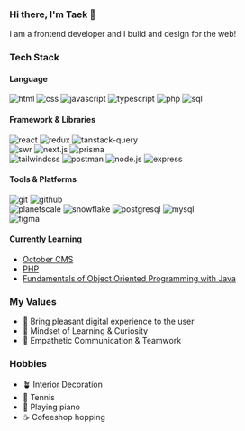 ### Hi there, I'm Taek 👋

I am a frontend developer and I build and design for the web!


### Tech Stack
#### Language
<span>
<img src="https://img.shields.io/badge/HTML-%23E34F26?logo=html5&logoColor=fff" alt="html" />
<img src="https://img.shields.io/badge/CSS-%231572B6?logo=css3&logoColor=fff" alt="css" />
<img src="https://img.shields.io/badge/JavaScript-%23F7DF1E?logo=javascript&logoColor=fff" alt="javascript" />
<img src="https://img.shields.io/badge/TypeScript-%233178C6?logo=typescript&logoColor=fff" alt="typescript" />
<img src="https://img.shields.io/badge/PHP-%23777BB4?logo=php&logoColor=fff" alt="php" />
<img src="https://img.shields.io/badge/SQL-%234479A1?logo=sql&logoColor=fff" alt="sql" />
</span>

#### Framework & Libraries
<span>
<img src="https://img.shields.io/badge/React-%2361DAFB?logo=react&logoColor=fff" alt="react" />
<img src="https://img.shields.io/badge/Redux-764ABC?logo=redux" alt="redux" />
<img src="https://img.shields.io/badge/TanstackQuery-%23FF4154?logo=react-query&logoColor=fff" alt="tanstack-query" /><br>
<img src="https://img.shields.io/badge/SWR-%23000000?logo=swr&logoColor=fff" alt="swr" />
<img src="https://img.shields.io/badge/Next.js-000000?logo=next.js" alt="next.js" />
<img src="https://img.shields.io/badge/Prisma-%232D3748?logo=prisma&logoColor=fff" alt="prisma" /><br>
<img src="https://img.shields.io/badge/Tailwind%20CSS-%2306B6D4?logo=tailwindcss&logoColor=fff" alt="tailwindcss" />
<img src="https://img.shields.io/badge/Postman-%23FF6C37?logo=postman&logoColor=fff" alt="postman" />
<img src="https://img.shields.io/badge/Node.js-%23339933?logo=node.js&logoColor=fff" alt="node.js" />
<img src="https://img.shields.io/badge/Express-%23000000?logo=express&logoColor=fff" alt="express" />
</span>

#### Tools & Platforms
<span>
<img src="https://img.shields.io/badge/Git-%23F05032?logo=git&logoColor=fff" alt="git" />
<img src="https://img.shields.io/badge/Github-%23181717?logo=github&logoColor=fff" alt="github" /><br>
<img src="https://img.shields.io/badge/PlanetScale-%23000000?logo=planetscale&logoColor=fff" alt="planetscale" />
<img src="https://img.shields.io/badge/Snowflake-%2329B5E8?logo=snowflake&logoColor=fff" alt="snowflake" />
<img src="https://img.shields.io/badge/PostgreSQL-%234169E1?logo=postgresql&logoColor=fff" alt="postgresql" />
<img src="https://img.shields.io/badge/MySQL-%234479A1?logo=mysql&logoColor=fff" alt="mysql" /><br>
<img src="https://img.shields.io/badge/Figma-%23F24E1E?logo=figma&logoColor=fff" alt="figma" />
</span>

#### Currently Learning
- [October CMS](https://octobercms.com/)
- [PHP](https://www.youtube.com/watch?v=BUCiSSyIGGU&t=10225s)
- [Fundamentals of Object Oriented Programming with Java](https://www.edx.org/certificates/professional-certificate/gtx-introduction-to-object-oriented-programming-with-java)


### My Values
- 🙂 Bring pleasant digital experience to the user
- 🧪 Mindset of Learning & Curiosity
- 🦻 Empathetic Communication & Teamwork

### Hobbies
- 🪴 Interior Decoration
- 🎾 Tennis
- 🎹 Playing piano
- ☕️ Cofeeshop hopping

<!--
**tnamdevnote/tnamdevnote** is a ✨ _special_ ✨ repository because its `README.md` (this file) appears on your GitHub profile.

Here are some ideas to get you started:

- 🔭 I’m currently working on ...
- 🌱 I’m currently learning ...
- 👯 I’m looking to collaborate on ...
- 🤔 I’m looking for help with ...
- 💬 Ask me about ...
- 📫 How to reach me: ...
- 😄 Pronouns: ...
- ⚡ Fun fact: ...
-->
